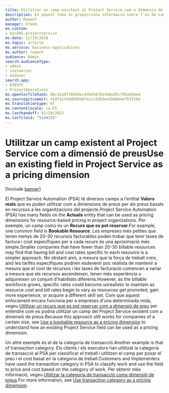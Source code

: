 ```yaml
---
title: Utilitzar un camp existent al Project Service com a dimensió de preus
description: En aquest tema es proporciona informació sobre l'ús de camps del Project Service existents com a dimensions de preus.
author: Rumant
manager: kfend
ms.custom:
- dyn365-projectservice
ms.date: 11/19/2018
ms.topic: article
ms.service: business-applications
ms.author: rumant
audience: Admin
search.audienceType:
- admin
- customizer
- enduser
search.app:
- D365PS
- ProjectOperations
ms.openlocfilehash: 8bc3a1df7669dac43b45d781448ed5c795a65be4
ms.sourcegitcommit: 418fa1fe9d605b8faccc2d5dee1b04b4e753f194
ms.translationtype: HT
ms.contentlocale: ca-ES
ms.lasthandoff: 02/10/2021
ms.locfileid: "5144133"
---
```

# <a name="use-an-existing-field-in-project-service-as-a-pricing-dimension"></a><span data-ttu-id="f4b79-103">Utilitzar un camp existent al Project Service com a dimensió de preus</span><span class="sxs-lookup"><span data-stu-id="f4b79-103">Use an existing field in Project Service as a pricing dimension</span></span>

[!include [banner](../includes/psa-now-project-operations.md)]

<span data-ttu-id="f4b79-104">El Project Service Automation (PSA) té diversos camps a l'entitat **Valors reals** que es poden utilitzar com a dimensions de preus per als preus basats en recursos a les organitzacions del projecte.</span><span class="sxs-lookup"><span data-stu-id="f4b79-104">Project Service Automation (PSA) has many fields on the **Actuals** entity that can be used as pricing dimensions for resource-based pricing in project organizations.</span></span> <span data-ttu-id="f4b79-105">Per exemple, un camp comú és un **Recurs que es pot reservar**.</span><span class="sxs-lookup"><span data-stu-id="f4b79-105">For example, one common field is **Bookable Resource**.</span></span> <span data-ttu-id="f4b79-106">Les empreses més petites que tenen menys de 20-30 recursos facturables poden trobar que tenir taxes de factura i cost específiques per a cada recurs és una aproximació més simple.</span><span class="sxs-lookup"><span data-stu-id="f4b79-106">Smaller companies that have fewer than 20-30 billable resources may find that having bill and cost rates specific to each resource is a simpler approach.</span></span> <span data-ttu-id="f4b79-107">No obstant això, a mesura que la força de treball creix, això les tarifes específiques podrien esdevenir poc realista de mantenir a mesura que el cost de recursos i les taxes de facturació comencen a variar a mesura que els recursos ascendeixen, tenen més experiència o adquireixen un conjunt d'habilitats diferents.</span><span class="sxs-lookup"><span data-stu-id="f4b79-107">However, as the billable workforce grows, specific rates could become unrealistic to maintain as resource cost and bill rates begin to vary as resources get promoted, gain more experience, or acquire a different skill set.</span></span> <span data-ttu-id="f4b79-108">Com que aquest enfocament encara funciona per a empreses d'una determinada mida, vegeu [Utilitzar un recurs que es pot reservar com a dimensió de preu](bookable-resource-pricing-dimension.md) per entendre com es podria utilitzar un camp del Project Service existent com a dimensió de preus.</span><span class="sxs-lookup"><span data-stu-id="f4b79-108">Because this approach still works for companies of a certain size, see [Use a bookable resource as a pricing dimension](bookable-resource-pricing-dimension.md) to understand how an existing Project Service field can be used as a pricing dimension.</span></span>

<span data-ttu-id="f4b79-109">Un altre exemple és el de la categoria de transacció.</span><span class="sxs-lookup"><span data-stu-id="f4b79-109">Another example is that of transaction category.</span></span> <span data-ttu-id="f4b79-110">Els clients i els executors han utilitzat la categoria de transacció al PSA per classificar el treball i utilitzen el camp per posar el preu i el cost basat en la categoria de treball.</span><span class="sxs-lookup"><span data-stu-id="f4b79-110">Customers and Implementers have used the transaction category in PSA to classify work and use the field to price and cost based on the category of work.</span></span> <span data-ttu-id="f4b79-111">Per obtenir més informació, vegeu [Utilitzar la categoria de transacció coma dimensió de preus](transaction-category-pricing-dimension.md).</span><span class="sxs-lookup"><span data-stu-id="f4b79-111">For more information, see [Use transaction category as a pricing dimension](transaction-category-pricing-dimension.md).</span></span>
